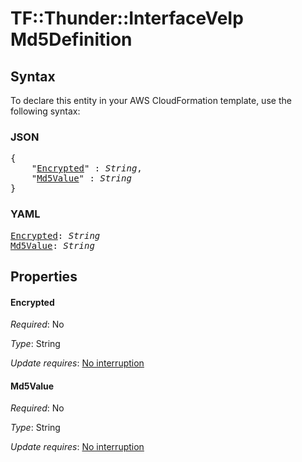 # TF::Thunder::InterfaceVeIp Md5Definition

## Syntax

To declare this entity in your AWS CloudFormation template, use the following syntax:

### JSON

<pre>
{
    "<a href="#encrypted" title="Encrypted">Encrypted</a>" : <i>String</i>,
    "<a href="#md5value" title="Md5Value">Md5Value</a>" : <i>String</i>
}
</pre>

### YAML

<pre>
<a href="#encrypted" title="Encrypted">Encrypted</a>: <i>String</i>
<a href="#md5value" title="Md5Value">Md5Value</a>: <i>String</i>
</pre>

## Properties

#### Encrypted

_Required_: No

_Type_: String

_Update requires_: [No interruption](https://docs.aws.amazon.com/AWSCloudFormation/latest/UserGuide/using-cfn-updating-stacks-update-behaviors.html#update-no-interrupt)

#### Md5Value

_Required_: No

_Type_: String

_Update requires_: [No interruption](https://docs.aws.amazon.com/AWSCloudFormation/latest/UserGuide/using-cfn-updating-stacks-update-behaviors.html#update-no-interrupt)

